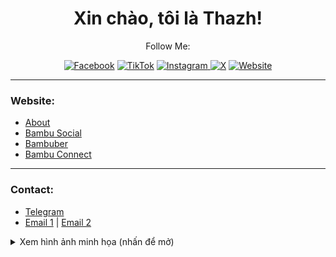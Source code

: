 <h1 align="center">Xin chào, tôi là Thazh!</h1>

<p align="center">
  Follow Me:
</p>

<p align="center">
  <a href="https://www.facebook.com/h0anggthanhh" target="_blank"><img src="https://img.shields.io/badge/Facebook-blue?style=flat&logo=facebook" alt="Facebook"></a>
  <a href="https://www.tiktok.com/@hgthazh" target="_blank"><img src="https://img.shields.io/badge/TikTok-black?style=flat&logo=TikTok" alt="TikTok"></a>
<a href="https://instagram.com/hgthazh" target="_blank">
  <img src="https://img.shields.io/badge/Instagram-E4405F?style=flat&logo=instagram&logoColor=white" alt="Instagram">
</a>
  <a href="https://x.com/hgthazh" target="_blank"><img src="https://img.shields.io/badge/X-black?style=flat&logo=x" alt="X"></a>
  <a href="http://bambu.kesug.com" target="_blank"><img src="https://img.shields.io/badge/Website-green?style=flat&logo=website" alt="Website"></a>
</p>

---

### Website:

- [About](http://bambu.domain.com/about.php)
- [Bambu Social](http://social.bambu.domain.com)
- [Bambuber](http://bambuber.domain.com)
- [Bambu Connect](http://connect.bambu.domain.com)
---

### Contact:

- [Telegram](https://t.me/hgthazh)
- [Email 1](hoangtienth4nh@gmail.com) | [Email 2](hoangthazh@zohomail.com)

<details>
  <summary>Xem hình ảnh minh họa (nhấn để mở)</summary>

  <img src="./assets/images/screenshot1.png" width="300px">  
  <img src="./assets/images/screenshot2.png" width="300px">  
  <img src="./assets/images/screenshot3.png" width="300px">  
  <img src="./assets/images/screenshot4.png" width="300px">  
  <img src="./assets/images/screenshot5.png" width="300px">  
  <img src="./assets/images/screenshot6.png" width="300px">  
  <img src="./assets/images/screenshot7.png" width="300px">  
  <img src="./assets/images/screenshot8.png" width="300px">  
  <img src="./assets/images/screenshot9.png" width="300px">  
  <img src="./assets/images/screenshot10.png" width="300px">  
  <img src="./assets/images/screenshot11.png" width="300px">  
  <img src="./assets/images/screenshot12.png" width="300px">  
  <img src="./assets/images/screenshot13.png" width="300px">  
  <img src="./assets/images/screenshot14.png" width="300px">  
  <img src="./assets/images/screenshot15.png" width="300px">  
  <img src="./assets/images/screenshot16.png" width="300px">  

</details>